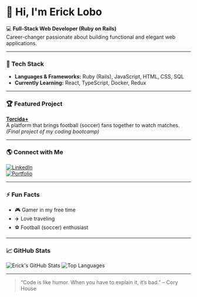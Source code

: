 # 👋 Hi, I'm Erick Lobo

💻 **Full-Stack Web Developer (Ruby on Rails)**  
Career-changer passionate about building functional and elegant web applications.

---

### 🚀 Tech Stack
- **Languages & Frameworks:** Ruby (Rails), JavaScript, HTML, CSS, SQL  
- **Currently Learning:** React, TypeScript, Docker, Redux

---

### 🏆 Featured Project
**[Torcida+](https://github.com/bratugues/torcida_mais)**  
A platform that brings football (soccer) fans together to watch matches.  
*(Final project of my coding bootcamp)*

---

### 🌎 Connect with Me
[![LinkedIn](https://img.shields.io/badge/LinkedIn-Erick%20Lobo-blue?style=flat-square&logo=linkedin)](https://www.linkedin.com/ericklobo)  
[![Portfolio](https://img.shields.io/badge/Portfolio-Website-000?style=flat-square&logo=About.me)](YOUR_PORTFOLIO_URL)

---

### ⚡ Fun Facts
- 🎮 Gamer in my free time  
- ✈️ Love traveling  
- ⚽ Football (soccer) enthusiast

---

### 📈 GitHub Stats
![Erick's GitHub Stats](https://github-readme-stats.vercel.app/api?username=YOUR_USERNAME&show_icons=true&theme=transparent)
![Top Languages](https://github-readme-stats.vercel.app/api/top-langs/?username=YOUR_USERNAME&layout=compact&theme=transparent)

---

> “Code is like humor. When you have to explain it, it’s bad.” – Cory House

